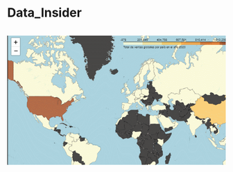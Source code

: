 # Data_Insider  
<img src="https://github.com/JuanC-Pythonista/Data_Insider/blob/main/Extra1.gif" alt="">
<img src="https://github.com/JuanC-Pythonista/Data_Insider/blob/main/Extra2.gif" alt="">
<img src="https://github.com/JuanC-Pythonista/Data_Insider/blob/main/Extra3.gif" alt="">

